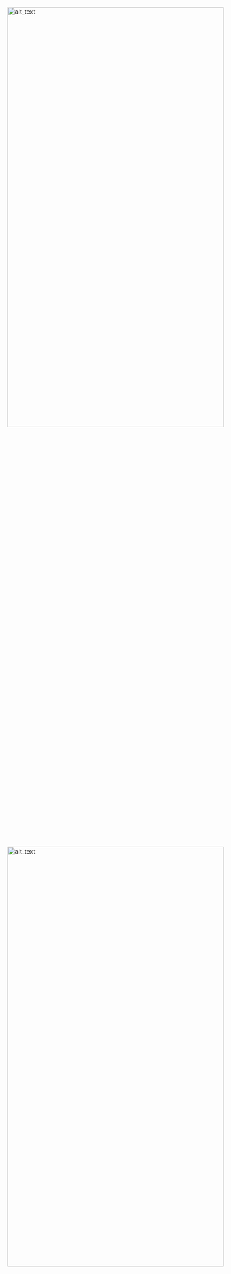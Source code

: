 <img src="https://user-images.githubusercontent.com/73601265/229630473-e0ebc011-9f39-4698-996b-2c513225bce8.png" alt="alt_text" style="height:50%;width:100%;">

<img src="https://user-images.githubusercontent.com/73601265/229631180-689172e0-2770-489d-ad04-653dcd2f83cf.png)" alt="alt_text" style="height:50%;width:100%;">
